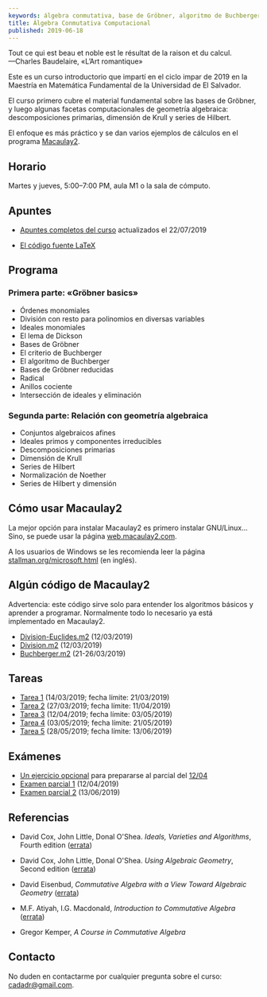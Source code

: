 ```yaml
---
keywords: álgebra conmutativa, base de Gröbner, algoritmo de Buchberger, variedades afines, descomposición primaria, dimensión de Krull, serie de Hilbert, polinomio de Hilbert, normalización de Noether, Macaulay2
title: Álgebra Conmutativa Computacional
published: 2019-06-18
---
```


<p class="epigraph">Tout ce qui est beau et noble est le résultat de la raison et du calcul.<br />
    —Charles Baudelaire, «L’Art romantique»</p>

Este es un curso introductorio que impartí en el ciclo impar de 2019 en
la Maestría en Matemática Fundamental de la Universidad de El Salvador.

El curso primero cubre el material fundamental sobre las bases de Gröbner,
y luego algunas facetas computacionales de geometría algebraica:
descomposiciones primarias, dimensión de Krull y series de Hilbert.

El enfoque es más práctico y se dan varios ejemplos de cálculos en el programa
[Macaulay2](https://faculty.math.illinois.edu/Macaulay2/).

## Horario

Martes y jueves, 5:00–7:00 PM, aula M1 o la sala de cómputo.


## Apuntes

* <a href="algebra-computacional.pdf" class="pdf-link">Apuntes completos del curso</a>
  actualizados el 22/07/2019

* <a href="https://github.com/alexey-beshenov/notas-san-salvador/tree/master/groebner" class="git-link">El código fuente LaTeX</a>


## Programa

### Primera parte: «Gröbner basics»

* Órdenes monomiales
* División con resto para polinomios en diversas variables
* Ideales monomiales
* El lema de Dickson
* Bases de Gröbner
* El criterio de Buchberger
* El algoritmo de Buchberger
* Bases de Gröbner reducidas
* Radical
* Anillos cociente
* Intersección de ideales y eliminación

### Segunda parte: Relación con geometría algebraica
  
* Conjuntos algebraicos afines
* Ideales primos y componentes irreducibles
* Descomposiciones primarias
* Dimensión de Krull
* Series de Hilbert
* Normalización de Noether
* Series de Hilbert y dimensión


## Cómo usar Macaulay2

La mejor opción para instalar Macaulay2 es primero instalar GNU/Linux... Sino,
se puede usar la
página [web.macaulay2.com](http://web.macaulay2.com/).

A los usuarios de Windows se les recomienda leer la página
[stallman.org/microsoft.html](https://stallman.org/microsoft.html) (en inglés).


## Algún código de Macaulay2

Advertencia: este código sirve solo para entender los algoritmos básicos y
aprender a programar. Normalmente todo lo necesario ya está implementado en
Macaulay2.
  
* [Division-Euclides.m2](https://raw.githubusercontent.com/alexey-beshenov/notas-san-salvador/master/groebner/Division-Euclides.m2) (12/03/2019)
* [Division.m2](https://raw.githubusercontent.com/alexey-beshenov/notas-san-salvador/master/groebner/Division.m2) (12/03/2019)
* [Buchberger.m2](https://raw.githubusercontent.com/alexey-beshenov/notas-san-salvador/master/groebner/Buchberger.m2) (21-26/03/2019)


## Tareas
  
* <a href="tarea-1.pdf" class="pdf-link">Tarea 1</a>
  (14/03/2019; fecha límite: 21/03/2019)
* <a href="tarea-2.pdf" class="pdf-link">Tarea 2</a> (27/03/2019; fecha límite: 11/04/2019)
* <a href="tarea-3.pdf" class="pdf-link">Tarea 3</a> (12/04/2019; fecha límite: 03/05/2019)
* <a href="tarea-4.pdf" class="pdf-link">Tarea 4</a> (03/05/2019; fecha límite: 21/05/2019)
* <a href="tarea-5.pdf" class="pdf-link">Tarea 5</a> (28/05/2019; fecha límite: 13/06/2019)


## Exámenes

* <a href="parcial-1-preparacion.pdf" class="pdf-link">Un ejercicio opcional</a> para prepararse al parcial del [12/04](https://es.wikipedia.org/wiki/D%C3%ADa_de_la_Cosmon%C3%A1utica)
* <a href="parcial-1.pdf" class="pdf-link">Examen parcial 1</a> (12/04/2019)
* <a href="parcial-2.pdf" class="pdf-link">Examen parcial 2</a> (13/06/2019)


## Referencias

* David Cox, John Little, Donal O'Shea.
  *Ideals, Varieties and Algorithms*, Fourth edition
  (<a href="https://dacox.people.amherst.edu/iva/4ed.pdf" class="pdf-link">errata</a>)

* David Cox, John Little, Donal O'Shea.
  *Using Algebraic Geometry*, Second edition
  (<a href="https://dacox.people.amherst.edu/uag/2uag1.pdf" class="pdf-link">errata</a>)

* David Eisenbud,
  *Commutative Algebra with a View Toward Algebraic Geometry*
  (<a href="https://www.msri.org/people/members/de/corr2-3.pdf" class="pdf-link">errata</a>)

* M.F. Atiyah, I.G. Macdonald,
  *Introduction to Commutative Algebra*
  ([errata](https://mathoverflow.net/questions/42241/))

* Gregor Kemper, *A Course in Commutative Algebra*


## Contacto

No duden en contactarme por cualquier pregunta sobre el
curso: [cadadr@gmail.com](mailto:cadadr@gmail.com).
